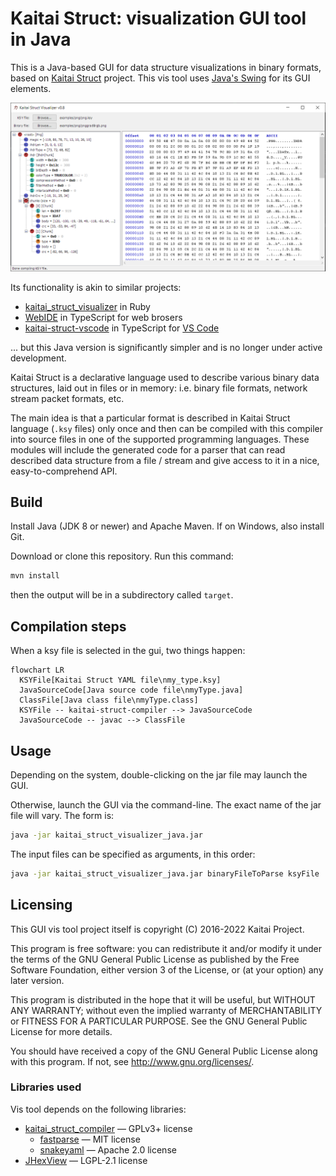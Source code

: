 # Kaitai Struct: visualization GUI tool in Java

This is a Java-based GUI for data structure visualizations in binary
formats, based on [Kaitai Struct](http://kaitai.io) project. This vis
tool uses [Java's Swing](https://en.wikipedia.org/wiki/Swing_%28Java%29)
for its GUI elements.

![screenshot](screenshot.png)

Its functionality is akin to similar projects:

* [kaitai_struct_visualizer](https://github.com/kaitai-io/kaitai_struct_visualizer) in Ruby
* [WebIDE](https://ide.kaitai.io/) in TypeScript for web brosers
* [kaitai-struct-vscode](https://marketplace.visualstudio.com/items?itemName=fudgepops.kaitai-struct-vscode) in TypeScript for [VS Code](https://code.visualstudio.com/)

... but this Java version is significantly simpler and is no longer under
active development.

Kaitai Struct is a declarative language used to describe various
binary data structures, laid out in files or in memory: i.e. binary
file formats, network stream packet formats, etc.

The main idea is that a particular format is described in Kaitai
Struct language (`.ksy` files) only once and then can be compiled with
this compiler into source files in one of the supported programming
languages. These modules will include the generated code for a parser
that can read described data structure from a file / stream and give
access to it in a nice, easy-to-comprehend API.

## Build

Install Java (JDK 8 or newer) and Apache Maven. If on Windows, also install Git.

Download or clone this repository. Run this command:

```bash
mvn install
```

then the output will be in a subdirectory called `target`.

## Compilation steps

When a ksy file is selected in the gui, two things happen:

<!-- https://mermaid-js.github.io/mermaid/#/flowchart -->

```mermaid
flowchart LR
  KSYFile[Kaitai Struct YAML file\nmy_type.ksy]
  JavaSourceCode[Java source code file\nmyType.java]
  ClassFile[Java class file\nmyType.class]
  KSYFile -- kaitai-struct-compiler --> JavaSourceCode
  JavaSourceCode -- javac --> ClassFile
```

## Usage

Depending on the system, double-clicking on the jar file may launch the GUI.

Otherwise, launch the GUI via the command-line. The exact name of the jar file will vary. The form is:

```bash
java -jar kaitai_struct_visualizer_java.jar
```

The input files can be specified as arguments, in this order:

```bash
java -jar kaitai_struct_visualizer_java.jar binaryFileToParse ksyFile
```

## Licensing

This GUI vis tool project itself is copyright (C) 2016-2022 Kaitai
Project.

This program is free software: you can redistribute it and/or modify
it under the terms of the GNU General Public License as published by
the Free Software Foundation, either version 3 of the License, or (at
your option) any later version.

This program is distributed in the hope that it will be useful, but
WITHOUT ANY WARRANTY; without even the implied warranty of
MERCHANTABILITY or FITNESS FOR A PARTICULAR PURPOSE.  See the GNU
General Public License for more details.

You should have received a copy of the GNU General Public License
along with this program.  If not, see <http://www.gnu.org/licenses/>.

### Libraries used

Vis tool depends on the following libraries:

* [kaitai_struct_compiler](https://github.com/kaitai_struct_compiler) — GPLv3+ license
  * [fastparse](http://www.lihaoyi.com/fastparse/) — MIT license
  * [snakeyaml](https://bitbucket.org/asomov/snakeyaml) — Apache 2.0 license
* [JHexView](https://github.com/Mingun/JHexView) — LGPL-2.1 license
